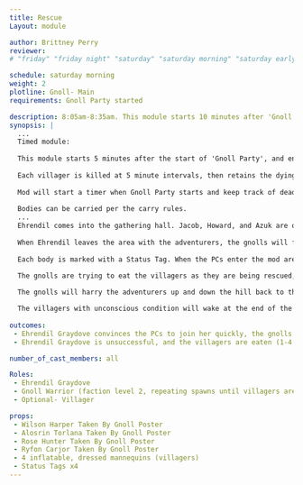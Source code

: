 ```yaml
---
title: Rescue
Layout: module

author: Brittney Perry
reviewer: 
# "friday" "friday night" "saturday" "saturday morning" "saturday early afternoon" "saturday early evening" "saturday night" "reaction" "tavern setup" "townsfolk" "randoms"

schedule: saturday morning
weight: 2
plotline: Gnoll- Main
requirements: Gnoll Party started

description: 8:05am-8:35am. This module starts 10 minutes after 'Gnoll Party' or when gnolls run out of spawns. Ehrendil comes into the hall seeking help. Jacob, Howard and Azuk are out in the woods, and the gnolls have taken four people. She asks for help in rescuing them. Body Carry mod. Timed Mod.
synopsis: |
  ...
  Timed module:
  
  This module starts 5 minutes after the start of 'Gnoll Party', and ends 20 minutes after that. Ehrendil is to tell the PCs that they need to rescue the 4 people that were abducted, quickly. Ehrendil is aware and can share that they have minutes to save these people. 
  
  Each villager is killed at 5 minute intervals, then retains the dying condition for 5 minutes, in which they can be healed, then will permanently die. Permanently dead villagers get their very own poster.
  
  Mod will start a timer when Gnoll Party starts and keep track of dead/dying villagers. They will then call a pause when the PCs get to the mod site where the villagers are, and adjust Status Tags accordingly, and call Lay On. One villager is killed at 10 min, dead at 15. The next is killed at 15, dead at 20. Killed at 20, dead at 25. Killed at 25, dead at 30. The gnolls will leave after the last villager dies.
  
  Bodies can be carried per the carry rules.
  ...
  Ehrendil comes into the gathering hall. Jacob, Howard, and Azuk are off in the woods unable to be contacted, and the gnolls came to the village, and they ran off with 4 people. Ehrendil is asking for help in rescuing the 4 people before the gnolls eat them. They don't have long before they are all dead.   
  
  When Ehrendil leaves the area with the adventurers, the gnolls will follow. They will attack and harry the adventurers until they get to the feeding site, where the bodies of the villagers are.
  
  Each body is marked with a Status Tag. When the PCs enter the mod area, a pause will be called, the Status tags adjusted according to time. Lay on will be called and the bodies either need to be stabilized or carried out of the area. Mod will time bodies with the dying condition and change the tag when appropriate. A villager can be carried from the field by PC or NPC just like any body (on a three count, both shoulders).
  
  The gnolls are trying to eat the villagers as they are being rescued, and will not waste an opportunity to rip into and eat them. If a gnoll feeds from a villager, the gnoll can become a Gnoll Glutton just like any other feed. They can only feed from an unconscious person, moving the tag to the dying condition, eating them on a 15 count (3 per limb, 3 torso). If the feed is interrupted, the person is still dying until healed and stabilized. If they are healed, they will remain unconscious until safe for one minute or back into the gathering hall.

  The gnolls will harry the adventurers up and down the hill back to the gathering hall while they have the bodies. Once in the gathering hall, the gnolls will lose interest and leave.  

  The villagers with unconscious condition will wake at the end of the fighting or after they remain safe for one minute. Villagers with the dying condition can be stabilized and healed, and villagers with the dead condition can not be cured. If the PCs wish to talk with the rescued unconscious NPCs, they must make that desire known to the Mod, otherwise the villagers just wake, thank the PCs and leave. 
 
outcomes: 
 - Ehrendil Graydove convinces the PCs to join her quickly, the gnolls are defeated, and the villagers rescued 
 - Ehrendil Graydove is unsuccessful, and the villagers are eaten (1-4 losses).

number_of_cast_members: all

Roles: 
 - Ehrendil Graydove
 - Gnoll Warrior (faction level 2, repeating spawns until villagers are safe)
 - Optional- Villager

props: 
 - Wilson Harper Taken By Gnoll Poster
 - Alosrin Torlana Taken By Gnoll Poster
 - Rose Hunter Taken By Gnoll Poster
 - Ryfon Carjor Taken By Gnoll Poster
 - 4 inflatable, dressed mannequins (villagers)
 - Status Tags x4
---
```

